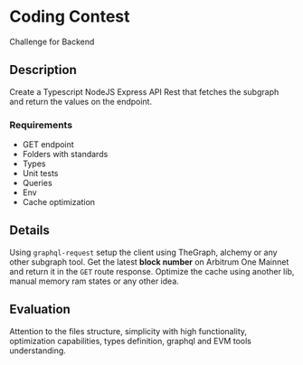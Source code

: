 # Coding Contest

Challenge for Backend

## Description

Create a Typescript NodeJS Express API Rest that fetches the subgraph and return the values on the endpoint.

### Requirements

- GET endpoint
- Folders with standards
- Types
- Unit tests
- Queries
- Env
- Cache optimization

## Details

Using `graphql-request` setup the client using TheGraph, alchemy or any other subgraph tool. Get the latest **block number** on Arbitrum One Mainnet and return it in the `GET` route response. Optimize the cache using another lib, manual memory ram states or any other idea.

## Evaluation

Attention to the files structure, simplicity with high functionality, optimization capabilities, types definition, graphql and EVM tools understanding.
